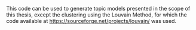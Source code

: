 This code can be used to generate topic models presented in the scope of this thesis, except the clustering using the Louvain Method, for which the code available at https://sourceforge.net/projects/louvain/ was used.
